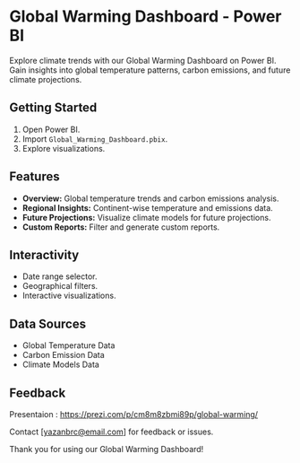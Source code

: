 # Global Warming Dashboard - Power BI
Explore climate trends with our Global Warming Dashboard on Power BI. Gain insights into global temperature patterns, carbon emissions, and future climate projections.

## Getting Started

1. Open Power BI.
2. Import `Global_Warming_Dashboard.pbix`.
3. Explore visualizations.

## Features

- **Overview:** Global temperature trends and carbon emissions analysis.
- **Regional Insights:** Continent-wise temperature and emissions data.
- **Future Projections:** Visualize climate models for future projections.
- **Custom Reports:** Filter and generate custom reports.

## Interactivity

- Date range selector.
- Geographical filters.
- Interactive visualizations.

## Data Sources

- Global Temperature Data
- Carbon Emission Data
- Climate Models Data

## Feedback

Presentaion : https://prezi.com/p/cm8m8zbmi89p/global-warming/

Contact [yazanbrc@email.com] for feedback or issues.

Thank you for using our Global Warming Dashboard!

